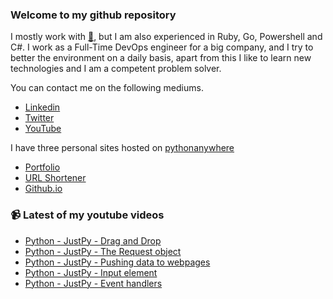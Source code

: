 ### Welcome to my github repository

I mostly work with [:snake:](https://www.python.org/), but I am also experienced in Ruby, Go, Powershell and C#. I work as a Full-Time DevOps engineer for a big company, and I try to better the environment on a daily basis, apart from this I like to learn new technologies and I am a competent problem solver.

You can contact me on the following mediums.
- [Linkedin](https://www.linkedin.com/in/r3ap3rpy)
- [Twitter](https://twitter.com/r3ap3rpy)
- [YouTube](https://www.youtube.com/channel/UC1qkMXH8d2I9DDAtBSeEHqg)

I have three personal sites hosted on [pythonanywhere](https://www.pythonanywhere.com/)
- [Portfolio](http://r3ap3rpy.pythonanywhere.com/)
- [URL Shortener](http://shortenpy.pythonanywhere.com/)
- [Github.io](https://r3ap3rpy.github.io/)

### :video_camera: Latest of my youtube videos
<!-- YOUTUBE:START -->
- [Python - JustPy - Drag and Drop](https://www.youtube.com/watch?v=A7sZAWrEqOM)
- [Python - JustPy - The Request object](https://www.youtube.com/watch?v=2tfekh0oDig)
- [Python - JustPy - Pushing data to webpages](https://www.youtube.com/watch?v=U2R_ECd1v2E)
- [Python - JustPy - Input element](https://www.youtube.com/watch?v=CqBqsoET8SY)
- [Python - JustPy - Event handlers](https://www.youtube.com/watch?v=mCR4ZCE-kqw)
<!-- YOUTUBE:END -->

